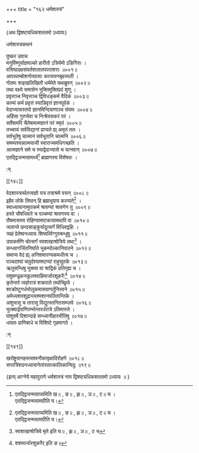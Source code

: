 +++
title = "१६२ धर्मशास्त्रं"

+++

\{अथ द्विषष्ट्यधिकशततमो ऽध्यायः\}

धर्मशास्त्रकथनं  
    
पुष्कर उवाच  
मनुर्विष्णुर्याज्ञवल्को हारीतो ऽत्रिर्यमो ऽङिगिराः   ।  
वसिष्ठदक्षसंवर्तशातातपपराशराः ॥००१॥  
आपस्तम्बोशनोव्यासाः कात्ययनबृहस्पती ।  
गोतमः शङ्खलिखितौ धर्ममेते यथाब्रुवन् ॥००२॥  
तथा वक्ष्ये समासेन भुक्तिमुक्तिप्रदं शृणु ।  
प्रवृत्तञ्च निवृत्तञ्च द्विविधङ्कर्म वैदिकं ॥००३॥  
काम्यं कर्म प्रवृत्तं स्यान्निवृत्तं ज्ञानपूर्वकं   ।  
वेदाभ्यासस्तपो ज्ञानमिन्दियाणाञ्च संयमः   ॥००४॥  
अहिंसा गुरुसेवा च निःश्रेयसकरं परं ।  
सर्वेषामपि चैतेषामत्मज्ञानं परं स्मृतं   ॥००५॥  
तच्चग्र्यं सर्वविद्यानां प्राप्यते ह्य् अमृतं ततः   ।  
सर्वभूतेषु चात्मानं सर्वभूतानि चात्मनि ॥००६॥  
समम्पश्यन्नात्मयाजी स्वाराज्यमधिगच्छति ।  
आत्मज्ञाने समे च स्याद्वेदाभ्यासे च यत्नवान् ॥००७॥  
एतद्द्विजन्मसामर्थ्यं[^१] ब्राह्मणस्य विशेषतः   ।  
    
:न्  
    
[^१]: एतद्द्विजन्मसाग्र्यमिति ख॥ , ङ॥ , झ॥ , ञ॥ , ट॥ च ।  
एतद्द्विजन्मसामग्रीति घ।  

[[१४८]]
    
वेदशास्त्रार्थतत्त्वज्ञो यत्र तत्राश्रमे वसन् ॥००८॥  
इहैव लोके तिष्ठन् हि ब्रह्मभूयाय कल्प्यते[^१] ।  
स्वाध्यायानामुपाकर्म श्रावण्यां श्रावणेन तु   ॥००९॥  
हस्ते चौषधिवारे च पञ्चम्यां श्रावणस्य वा ।  
पौषमासस्य रोहिण्यामष्टकायामथापि वा ॥०१०॥  
जलान्ते छन्दसाङ्कुर्यादुत्सर्गं विधिवद्वहिः ।  
त्र्यहं प्रेतेष्वनध्यायः शिष्यर्त्विग्गुरुबन्धुषु   ॥०११॥  
उपाकर्मणि चोत्सर्गं स्वशाखाश्रोत्रिये तथा[^२] ।  
सन्ध्यागर्जितनिर्घाते भूकम्पोल्कानिपातने ॥०१२॥  
समाप्य वेदं ह्य् अनिशमारण्यकमधीत्य च ।  
पञ्चदश्यां चतुर्दश्यामष्टम्यां राहुसूतके   ॥०१३॥  
ऋतुसन्धिषु भुक्त्वा वा श्राद्विकं प्रतिगृह्य च   ।  
पशुमण्डूकनकुलश्वाहिमार्जारशूकरैः[^३]   ॥०१४॥  
कृतेन्तरे त्वहोरात्रं शक्रपाते तथोच्छ्रिये ।  
श्वक्रोष्टुगर्धभोलूकमासवाणर्तुनिस्वने ॥०१५॥  
अमेध्यशवशूद्रान्त्यश्मशानपतितान्तिके ।  
अशुभासु च तारासु विद्युत्स्तनितसम्प्लवे ॥०१६॥  
भुत्क्वार्द्रपाणिरम्भोन्तरर्धरात्रे ऽतिमारुते ।  
पांशुवर्षे दिशान्दाहे सन्ध्यानीहारभीतिषु   ॥०१७॥  
धावतः प्राणिबाधे च विशिष्टे गृहमागते   ।  
    
:न्  
    
[^१]: ब्रह्मचर्याय कल्प्यते इति ङ॥  
    
[^२]: स्वशाखाश्रोत्रिये मृते इति घ॥ , झ॥ , ञ॥ , ट च  
    
[^३]: शशमार्जारशूकरैर् इति ङ॥  

[[१४९]]
    
खरोष्ट्रयानहस्त्यश्वनौकावृक्षादिरोहणे ॥०१८॥  
सप्तत्रिंशदनध्यायानेतांस्तात्कालिकान्विदुः  ॥१९॥  
    
\{इत्य् आग्नेये महापुराणे धर्मशास्त्रं नाम द्विषष्ट्यधिकशततमो ऽध्यायः ॥  }
    